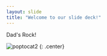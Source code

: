 ```yaml
---
layout: slide
title: "Welcome to our slide deck!"
---
```


Dad's Rock!

![poptocat2](https://octodex.github.com/images/poptocat_v2.png)
{: .center}
